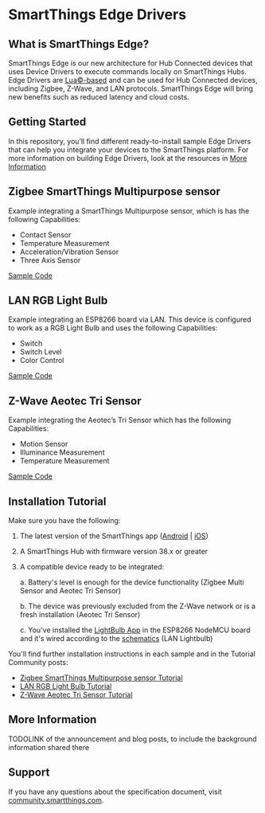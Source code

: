 # SmartThings Edge Drivers

## What is SmartThings Edge?
SmartThings Edge is our new architecture for Hub Connected devices that uses Device Drivers to execute commands locally on SmartThings Hubs. Edge Drivers are [Lua©-based](https://www.lua.org/) and can be used for Hub Connected devices, including Zigbee, Z-Wave, and LAN protocols. SmartThings Edge will bring new benefits such as reduced latency and cloud costs.


## Getting Started
In this repository, you’ll find different ready-to-install sample Edge Drivers that can help you integrate your devices to the SmartThings platform.
For more information on building Edge Drivers, look at the resources in [More Information](#More-Information)

## Zigbee SmartThings Multipurpose sensor
Example integrating a SmartThings Multipurpose sensor, which is has the following Capabilities:
 - Contact Sensor
 - Temperature Measurement
 - Acceleration/Vibration Sensor
 - Three Axis Sensor

[Sample Code](https://github.com/SmartThingsDevelopers/DeviceDrivers/blob/main/st-multipurpose-sensor)


## LAN RGB Light Bulb
Example integrating an ESP8266 board via LAN. This device is configured to work as a RGB Light Bulb and uses the following Capabilities:
  - Switch
  - Switch Level
  - Color Control

[Sample Code](https://github.com/SmartThingsDevelopers/DeviceDrivers/blob/main/lightbulb-lan-esp8266)


## Z-Wave Aeotec Tri Sensor
Example integrating the Aeotec’s Tri Sensor which has the following Capabilities:
 - Motion Sensor
 - Illuminance Measurement
 - Temperature Measurement

[Sample Code](https://github.com/SmartThingsDevelopers/DeviceDrivers/blob/main/aeotec-trisensor)

## Installation Tutorial
Make sure you have the following:
1. The latest version of the SmartThings app ([Android](https://play.google.com/store/apps/details?id=com.samsung.android.oneconnect) | [iOS](https://apps.apple.com/us/app/smartthings/id1222822904))
2. A SmartThings Hub with firmware version 38.x or greater
3. A compatible device ready to be integrated:

   a. Battery's level is enough for the device functionality (Zigbee Multi Sensor and Aeotec Tri Sensor)
   
   b. The device was previously excluded from the Z-Wave network or is a fresh installation (Aeotec Tri Sensor)
   
   c. You've installed the [LightBulb App](https://github.com/SmartThingsDevelopers/DeviceDrivers/tree/main/lightbulb-lan-esp8266/app) in the ESP8266 NodeMCU board and it's wired according to the [schematics](https://github.com/SmartThingsDevelopers/DeviceDrivers/tree/main/lightbulb-lan-esp8266/app#schematics) (LAN Lightbulb)

You'll find further installation instructions in each sample and in the Tutorial Community posts:
* [Zigbee SmartThings Multipurpose sensor Tutorial](https://community.smartthings.com/t/creating-drivers-for-zigbee-devices-with-smartthings-edge/229502)
* [LAN RGB Light Bulb Tutorial](https://community.smartthings.com/t/creating-drivers-for-lan-devices-with-smartthings-edge/229501)
* [Z-Wave Aeotec Tri Sensor Tutorial](https://community.smartthings.com/t/creating-drivers-for-zwave-devices-with-smartthings-edge/229503)

## More Information
TODOLINK of the announcement and blog posts, to include the background information shared there

## Support
If you have any questions about the specification document, visit [community.smartthings.com](community.smartthings.com).
